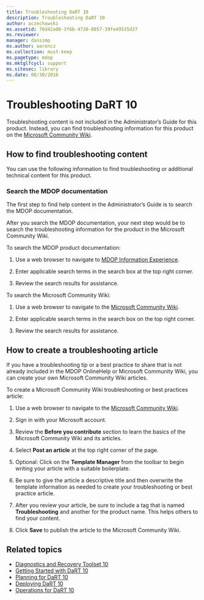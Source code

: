 ```yaml
---
title: Troubleshooting DaRT 10
description: Troubleshooting DaRT 10
author: aczechowski
ms.assetid: 76d42a00-3f6b-4730-8857-39fe49535d37
ms.reviewer: 
manager: dansimp
ms.author: aaroncz
ms.collection: must-keep
ms.pagetype: mdop
ms.mktglfcycl: support
ms.sitesec: library
ms.date: 08/30/2016
---
```


# Troubleshooting DaRT 10

Troubleshooting content is not included in the Administrator’s Guide for this product. Instead, you can find troubleshooting information for this product on the [Microsoft Community Wiki][1].

## How to find troubleshooting content

You can use the following information to find troubleshooting or additional technical content for this product.

### Search the MDOP documentation

The first step to find help content in the Administrator’s Guide is to search the MDOP documentation.

After you search the MDOP documentation, your next step would be to search the troubleshooting information for the product in the Microsoft Community Wiki.

To search the MDOP product documentation:

1. Use a web browser to navigate to [MDOP Information Experience](https://go.microsoft.com/fwlink/?LinkId=236032).

2. Enter applicable search terms in the search box at the top right corner.

3. Review the search results for assistance.

To search the Microsoft Community Wiki:

1. Use a web browser to navigate to the [Microsoft Community Wiki][1].

2. Enter applicable search terms in the search box on the top right corner.

3. Review the search results for assistance.

## How to create a troubleshooting article

If you have a troubleshooting tip or a best practice to share that is not already included in the MDOP OnlineHelp or Microsoft Community Wiki, you can create your own Microsoft Community Wiki articles.

To create a Microsoft Community Wiki troubleshooting or best practices article:

1. Use a web browser to navigate to the [Microsoft Community Wiki][1].

2. Sign in with your Microsoft account.

3. Review the **Before you contribute** section to learn the basics of the Microsoft Community Wiki and its articles.

4. Select **Post an article** at the top right corner of the page.

5. Optional: Click on the **Template Manager** from the toolbar to begin writing your article with a suitable boilerplate.

6. Be sure to give the article a descriptive title and then overwrite the template information as needed to create your troubleshooting or best practice article.

7. After you review your article, be sure to include a tag that is named **Troubleshooting** and another for the product name. This helps others to find your content.

8. Click **Save** to publish the article to the Microsoft Community Wiki.

## Related topics

- [Diagnostics and Recovery Toolset 10](index.md)
- [Getting Started with DaRT 10](getting-started-with-dart-10.md)
- [Planning for DaRT 10](planning-for-dart-10.md)
- [Deploying DaRT 10](deploying-dart-10.md)
- [Operations for DaRT 10](operations-for-dart-10.md)

[1]: https://go.microsoft.com/fwlink/p/?LinkId=224905
